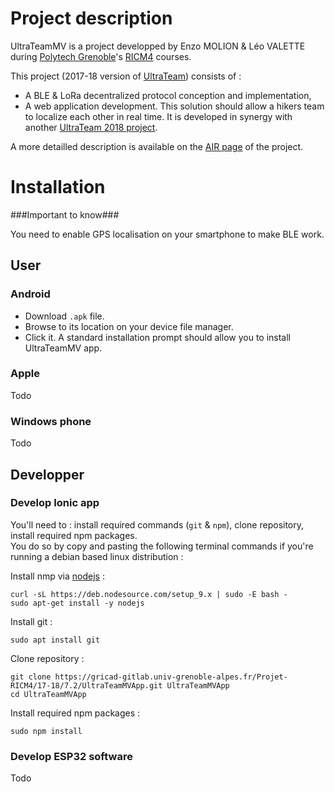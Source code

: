 

# Project description #

UltraTeamMV is a project developped by Enzo MOLION & Léo VALETTE during [Polytech Grenoble](https://www.polytech-grenoble.fr/)'s [RICM4](https://www.polytech-grenoble.fr/menu-principal/formations/reseaux-informatiques-et-communication-multimedia/) courses.

This project (2017-18 version of [UltraTeam](https://air.imag.fr/index.php/UltraTeam)) consists of :

- A BLE & LoRa decentralized protocol conception and implementation,
- A web application development.
This solution should allow a hikers team to localize each other in real time.
It is developed in synergy with another [UltraTeam 2018 project](http://air.imag.fr/index.php/RICM4_2017_2018_-_UltraTeam_7.1/).

A more detailled description is available on the [AIR page](https://air.imag.fr/index.php/RICM4_2017_2018_-_UltraTeamMV) of the project.

# Installation

###Important to know###

You need to enable GPS localisation on your smartphone to make BLE work.
## User
### Android

- Download ```.apk``` file.  
- Browse to its location on your device file manager.  
- Click it. A standard installation prompt should allow you to install UltraTeamMV app.  

### Apple
Todo

### Windows phone 
Todo

## Developper 
### Develop Ionic app
You'll need to : install required commands (```git``` & ```npm```), clone repository, install required npm packages.  
You do so by copy and pasting the following terminal commands if you're running a debian based linux distribution :
 
Install nmp via [nodejs](https://nodejs.org/en/download/) :  
```  
curl -sL https://deb.nodesource.com/setup_9.x | sudo -E bash -  
sudo apt-get install -y nodejs
```  
Install git :  
```
sudo apt install git  
```  
Clone repository :  
```  
git clone https://gricad-gitlab.univ-grenoble-alpes.fr/Projet-RICM4/17-18/7.2/UltraTeamMVApp.git UltraTeamMVApp  
cd UltraTeamMVApp  
```  
Install required npm packages :  
```
sudo npm install
```  

### Develop ESP32 software
Todo

